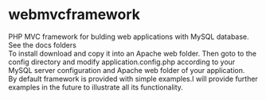 # webmvcframework
PHP MVC framework for bulding web applications with MySQL database.<br>
See the docs folders<br>
To install download and copy it into an Apache web folder. Then goto to the config directory and modify application.config.php according to your MySQL server configuration and Apache web folder of your application.<br>
By default framework is provided with simple examples.I will provide further examples in the future to illustrate all its functionality.
